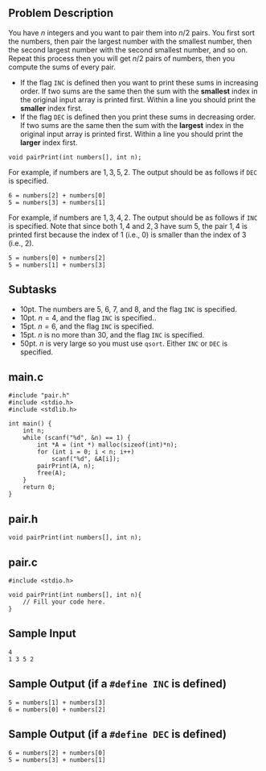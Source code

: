 ## Problem Description ##

You have $n$ integers and you want to pair them into $n/2$ pairs. You first sort the numbers, then pair the largest number with the smallest number, then the second largest number with the second smallest number, and so on. Repeat this process then you will get $n/2$ pairs of numbers, then you compute the sums of every pair. 

* If the flag `INC` is defined then you want to print these sums in increasing order. If two sums are the same then the sum with the **smallest** index in the original input array is printed first. Within a line you should print the **smaller** index first. 
* If the flag `DEC` is defined then you print these sums in decreasing order.  If two sums are the same then the sum with the **largest** index in the original input array is printed first. Within a line you should print the **larger** index first.

```
void pairPrint(int numbers[], int n);
```

For example, if numbers are ${1, 3, 5, 2}$. The output should be as follows if `DEC` is specified. 

```
6 = numbers[2] + numbers[0]
5 = numbers[3] + numbers[1]
```

For example, if numbers are ${1, 3, 4, 2}$. The output should be as follows if `INC` is specified. Note that since both ${1, 4}$  and ${2, 3}$ have sum 5, the pair ${1, 4}$ is printed first because the index of 1 (i.e., 0) is smaller than the index of 3 (i.e., 2).

```
5 = numbers[0] + numbers[2]
5 = numbers[1] + numbers[3]
```

## Subtasks ##

* 10pt. The numbers are 5, 6, 7, and 8, and the flag `INC` is specified.
* 10pt. $n = 4$, and the flag `INC` is specified..
* 15pt. $n = 6$, and the flag `INC` is specified.
* 15pt. $n$ is no more than 30, and the flag `INC` is specified.
* 50pt. $n$ is very large so you must use `qsort`. Either `INC` or `DEC` is specified.

## main.c ##

```
#include "pair.h"
#include <stdio.h>
#include <stdlib.h>

int main() {
	int n;
	while (scanf("%d", &n) == 1) {
		int *A = (int *) malloc(sizeof(int)*n);
		for (int i = 0; i < n; i++)
			scanf("%d", &A[i]);
		pairPrint(A, n);
		free(A);
	}
	return 0;
}
```

## pair.h ##
```
void pairPrint(int numbers[], int n);
```

## pair.c ##
```
#include <stdio.h>

void pairPrint(int numbers[], int n){
	// Fill your code here.
}
```

## Sample Input ##
```
4
1 3 5 2
```

## Sample Output (if a `#define INC` is defined) ##
```
5 = numbers[1] + numbers[3]
6 = numbers[0] + numbers[2]
```

## Sample Output (if a `#define DEC` is defined) ##
```
6 = numbers[2] + numbers[0]
5 = numbers[3] + numbers[1]
```